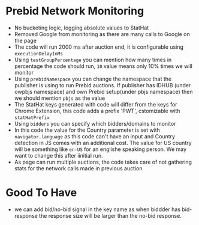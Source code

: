 # Prebid Network Monitoring

- No bucketing logic, logging absolute values to StatHat
- Removed Google from monitoring as there are many calls to Google on the page
- The code will run 2000 ms after auction end, it is configurable using `executionDelayInMs`
- Using `testGroupPercentage` you can mention how many times in percentage the code should run, `10` value means only 10% times we will monitor
- Using `prebidNamespace` you can change the namespace that the publisher is using to run Prebid auctions. If publisher has IDHUB (under owpbjs namespace) and own Prebid setup(under pbjs namespace) then we should mention `pbjs` as the value
- The StatHat keys generated with code will differ from the keys for Chrome Extension, this code adds a prefix 'PWT', cstomizable with `statHatPrefix`
- Using `bidders` you can specify which bidders/domains to monitor
- In this code the value for the Country parameter is set with `navigator.language` as this code can't have an input and Country detection in JS comes with an additional cost. The value for US country will be something like `en-US` for an englishe speaking person. We may want to change this after iinitial run.
- As page can run multiple auctions, the code takes care of not gathering stats for the network calls made in previous auction

# Good To Have
- we can add bid/no-bid signal in the key name as when biddder has bid-response the response size will be larger than the no-bid response.
